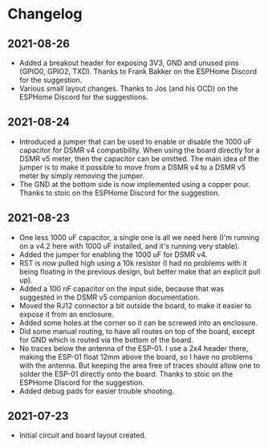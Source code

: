 # Changelog

## 2021-08-26

* Added a breakout header for exposing 3V3, GND and unused pins (GPIO0, GPIO2, TXD). Thanks to Frank Bakker on the ESPHome Discord for the suggestion.
* Various small layout changes. Thanks to Jos (and his OCD) on the ESPHome Discord for the suggestions.

## 2021-08-24

* Introduced a jumper that can be used to enable or disable the 1000 uF capacitor for DSMR v4 compatibility. When using the board directly for a DSMR v5 meter, then the capacitor can be omitted. The main idea of the jumper is to make it possible to move from a DSMR v4 to a DSMR v5 meter by simply removing the jumper.
* The GND at the bottom side is now implemented using a copper pour. Thanks to stoic on the ESPHome Discord for the suggestion.

## 2021-08-23

* One less 1000 uF capacitor, a single one is all we need here (I'm running on a v4.2 here with 1000 uF installed, and it's running very stable).
* Added the jumper for enabling the 1000 uF for DSMR v4.
* RST is now pulled high using a 10k resistor (I had no problems with it being floating in the previous design, but better make that an explicit pull up).
* Added a 100 nF capacitor on the input side, because that was suggested in the DSMR v5 companion documentation.
* Moved the RJ12 connector a bit outside the board, to make it easier to expose it from an enclosure.
* Added some holes at the corner so it can be screwed into an enclosure.
* Did some manual routing, to have all routes on top of the board, except for GND which is routed via the bottom of the board.
* No traces below the antenna of the ESP-01. I use a 2x4 header there, making the ESP-01 float 12mm above the board, so I have no problems with the antenna. But keeping the area free of traces should allow one to solder the ESP-01 directly onto the board. Thanks to stoic on the ESPHome Discord for the suggestion.
* Added debug pads for easier trouble shooting.

## 2021-07-23

* Initial circuit and board layout created.
